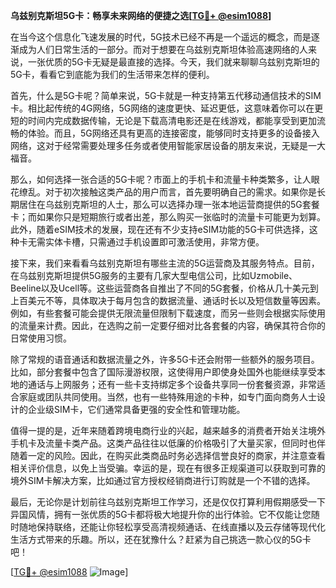 **乌兹别克斯坦5G卡：畅享未来网络的便捷之选[[TG💪+ @esim1088](https://t.me/s/esim1088)]**

在当今这个信息化飞速发展的时代，5G技术已经不再是一个遥远的概念，而是逐渐成为人们日常生活的一部分。而对于想要在乌兹别克斯坦体验高速网络的人来说，一张优质的5G卡无疑是最直接的选择。今天，我们就来聊聊乌兹别克斯坦的5G卡，看看它到底能为我们的生活带来怎样的便利。

首先，什么是5G卡呢？简单来说，5G卡就是一种支持第五代移动通信技术的SIM卡。相比起传统的4G网络，5G网络的速度更快、延迟更低，这意味着你可以在更短的时间内完成数据传输，无论是下载高清电影还是在线游戏，都能享受到更加流畅的体验。而且，5G网络还具有更高的连接密度，能够同时支持更多的设备接入网络，这对于经常需要处理多任务或者使用智能家居设备的朋友来说，无疑是一大福音。

那么，如何选择一张合适的5G卡呢？市面上的手机卡和流量卡种类繁多，让人眼花缭乱。对于初次接触这类产品的用户而言，首先要明确自己的需求。如果你是长期居住在乌兹别克斯坦的人士，那么可以选择办理一张本地运营商提供的5G套餐卡；而如果你只是短期旅行或者出差，那么购买一张临时的流量卡可能更为划算。此外，随着eSIM技术的发展，现在还有不少支持eSIM功能的5G卡可供选择，这种卡无需实体卡槽，只需通过手机设置即可激活使用，非常方便。

接下来，我们来看看乌兹别克斯坦有哪些主流的5G运营商及其服务特点。目前，在乌兹别克斯坦提供5G服务的主要有几家大型电信公司，比如Uzmobile、Beeline以及Ucell等。这些运营商各自推出了不同的5G套餐，价格从几十美元到上百美元不等，具体取决于每月包含的数据流量、通话时长以及短信数量等因素。例如，有些套餐可能会提供无限流量但限制下载速度，而另一些则会根据实际使用的流量来计费。因此，在选购之前一定要仔细对比各套餐的内容，确保其符合你的日常使用习惯。

除了常规的语音通话和数据流量之外，许多5G卡还会附带一些额外的服务项目。比如，部分套餐中包含了国际漫游权限，这使得用户即使身处国外也能继续享受本地的通话与上网服务；还有一些卡支持绑定多个设备共享同一份套餐资源，非常适合家庭或团队共同使用。当然，也有一些特殊用途的卡种，如专门面向商务人士设计的企业级SIM卡，它们通常具备更强的安全性和管理功能。

值得一提的是，近年来随着跨境电商行业的兴起，越来越多的消费者开始关注境外手机卡及流量卡类产品。这类产品往往以低廉的价格吸引了大量买家，但同时也伴随着一定的风险。因此，在购买此类商品时务必选择信誉良好的商家，并注意查看相关评价信息，以免上当受骗。幸运的是，现在有很多正规渠道可以获取到可靠的境外SIM卡解决方案，比如通过官方授权经销商进行订购就是一个不错的选择。

最后，无论你是计划前往乌兹别克斯坦工作学习，还是仅仅打算利用假期感受一下异国风情，拥有一张优质的5G卡都将极大地提升你的出行体验。它不仅能让您随时随地保持联络，还能让你轻松享受高清视频通话、在线直播以及云存储等现代化生活方式带来的乐趣。所以，还在犹豫什么？赶紧为自己挑选一款心仪的5G卡吧！

[[TG💪+ @esim1088](https://t.me/s/esim1088) ![Image](https://i.postimg.cc/4NQfJmqS/Snipaste-2025-05-13-00-14-12.png)]